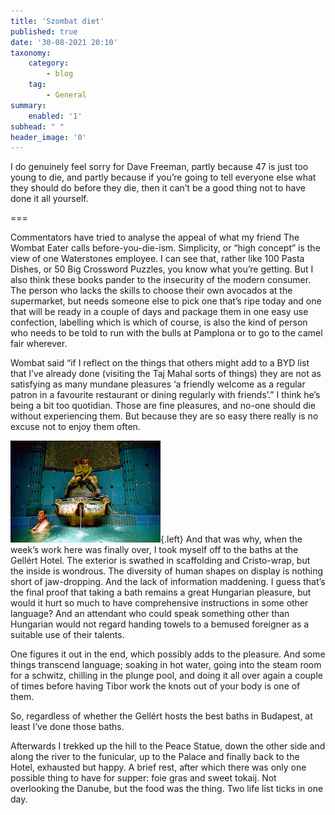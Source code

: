 ```yaml
---
title: 'Szombat diet'
published: true
date: '30-08-2021 20:10'
taxonomy:
    category:
        - blog
    tag:
        - General
summary:
    enabled: '1'
subhead: " "
header_image: '0'
---
```


I do genuinely feel sorry for Dave Freeman, partly because 47 is just too young to die, and partly because if you’re going to tell everyone else what they should do before they die, then it can’t be a good thing not to have done it all yourself. 

===

Commentators have tried to analyse the appeal of what my friend The Wombat Eater calls before-you-die-ism. Simplicity, or “high concept” is the view of one Waterstones employee. I can see that, rather like 100 Pasta Dishes, or 50 Big Crossword Puzzles, you know what you’re getting. But I also think these books pander to the insecurity of the modern consumer. The person who lacks the skills to choose their own avocados at the supermarket, but needs someone else to pick one that’s ripe today and one that will be ready in a couple of days and package them in one easy use confection, labelling which is which of course, is also the kind of person who needs to be told to run with the bulls at Pamplona or to go to the camel fair wherever.

Wombat said “if I reflect on the things that others might add to a BYD list that I’ve already done (visiting the Taj Mahal sorts of things) they are not as satisfying as many mundane pleasures ‘a friendly welcome as a regular patron in a favourite restaurant or dining regularly with friends’.” I think he’s being a bit too quotidian. Those are fine pleasures, and no-one should die without experiencing them. But because they are so easy there really is no excuse not to enjoy them often.

![Gelert baths interior](124819293_c77741586f_m.jpg){.left} And that was why, when the week’s work here was finally over, I took myself off to the baths at the Gellért Hotel. The exterior is swathed in scaffolding and Cristo-wrap, but the inside is wondrous. The diversity of human shapes on display is nothing short of jaw-dropping. And the lack of information maddening. I guess that’s the final proof that taking a bath remains a great Hungarian pleasure, but would it hurt so much to have comprehensive instructions in some other language? And an attendant who could speak something other than Hungarian would not regard handing towels to a bemused foreigner as a suitable use of their talents.

One figures it out in the end, which possibly adds to the pleasure. And some things transcend language; soaking in hot water, going into the steam room for a schwitz, chilling in the plunge pool, and doing it all over again a couple of times before having Tibor work the knots out of your body is one of them.

So, regardless of whether the Gellért hosts the best baths in Budapest, at least I’ve done those baths.

Afterwards I trekked up the hill to the Peace Statue, down the other side and along the river to the funicular, up to the Palace and finally back to the Hotel, exhausted but happy. A brief rest, after which there was only one possible thing to have for supper: foie gras and sweet tokaij. Not overlooking the Danube, but the food was the thing. Two life list ticks in one day.

